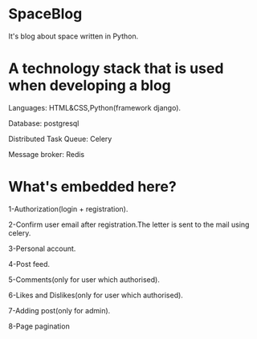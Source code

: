 # SpaceBlog
It's blog about space written in Python.

# A technology stack that is used when developing a blog
Languages: HTML&CSS,Python(framework django).

Database: postgresql

Distributed Task Queue: Celery

Message broker: Redis

# What's embedded here?
1-Authorization(login + registration).

2-Confirm user email after registration.The letter is sent to the mail using celery.

3-Personal account.

4-Post feed.

5-Comments(only for user which authorised).

6-Likes and Dislikes(only for user which authorised).

7-Adding post(only for admin).

8-Page pagination
